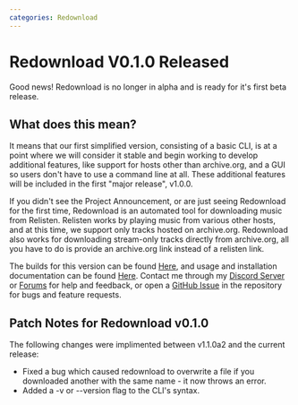 ```yaml
---
categories: Redownload
---
```


# Redownload V0.1.0 Released
Good news! Redownload is no longer in alpha and is ready for it's first beta release. 

## What does this mean?
It means that our first simplified version, consisting of a basic CLI, is at a point where we will consider it stable and begin
working to develop additional features, like support for hosts other than archive.org, and a GUI so
users don't have to use a command line at all. These additional features will be included in the first "major release",
v1.0.0.

If you didn't see the Project Announcement, or are just seeing Redownload for the first time, Redownload is an automated
tool for downloading music from Relisten. Relisten works by playing music from various other hosts, and at this time, we support
only tracks hosted on archive.org. Redownload also works for downloading stream-only tracks directly from archive.org, all you
have to do is provide an archive.org link instead of a relisten link.

The builds for this version can be found [Here](https://github.com/Morpheus636/redownload/releases/tag/v0.1.0), and usage and installation documentation can be found [Here](https://github.com/Morpheus636/redownload/blob/v0.1.0/docs/usage.md). Contact me through my [Discord Server](https://discord.morpheus636.com) or [Forums](https://morpheus636.com/forums) for help and feedback, or open a [GitHub Issue](https://github.com/Morpheus636/redownload/issues) in the repository for bugs and feature requests.

## Patch Notes for Redownload v0.1.0
The following changes were implimented between v1.1.0a2 and the current release:
- Fixed a bug which caused redownload to overwrite a file if you downloaded another with the same name - it now throws an error.
- Added a -v or --version flag to the CLI's syntax.


